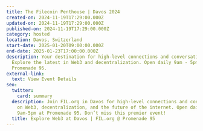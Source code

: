 ```yaml
---
title: The Filecoin Penthouse | Davos 2024
created-on: 2024-11-19T17:29:00.000Z
updated-on: 2024-11-19T17:29:00.000Z
published-on: 2024-11-19T17:29:00.000Z
category: hosted
location: Davos, Switzerland
start-date: 2025-01-20T09:00:00.000Z
end-date: 2025-01-23T17:00:00.000Z
description: Your destination for high-level connections and conversations.
  Explore the latest in Web3 and decentralization. Open daily 9am - 5pm at
  Promenade 95.
external-link:
  text: View Event Details
seo:
  twitter:
    card: summary
  description: Join FIL.org in Davos for high-level connections and conversations
    on Web3, decentralization, and the future of the internet. Open daily
    9am-5pm at Promenade 95. Don’t miss this premier event!
  title: Explore Web3 at Davos | FIL.org @ Promenade 95
---
```

